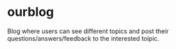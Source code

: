 # ourblog

Blog where users can see different topics and post their questions/answers/feedback to the interested toipic.
